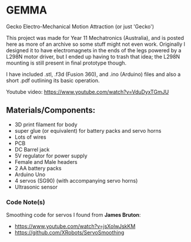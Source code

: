 # GEMMA
Gecko Electro-Mechanical Motion Attraction (or just 'Gecko')

This project was made for Year 11 Mechatronics (Australia), and is posted here as more of an archive so some stuff might not even work. Originally I designed it to have electromagnets in the ends of the legs powered by a L298N motor driver, but I ended up having to trash that idea; the L298N mounting is still present in final prototype though.

I have included .stl, .f3d (Fusion 360), and .ino (Arduino) files and also a short .pdf outlining its basic operation.

Youtube video: https://www.youtube.com/watch?v=VduDyxTGmJU

## Materials/Components:
- 3D print filament for body
- super glue (or equivalent) for battery packs and servo horns
- Lots of wires
- PCB 
- DC Barrel jack
- 5V regulator for power supply
- Female and Male headers
- 2 AA battery packs
- Arduino Uno
- 4 servos (SG90) (with accompanying servo horns)
- Ultrasonic sensor



### Code Note(s)
Smoothing code for servos I found from **James Bruton**:
- https://www.youtube.com/watch?v=jsXolwJskKM
- https://github.com/XRobots/ServoSmoothing
